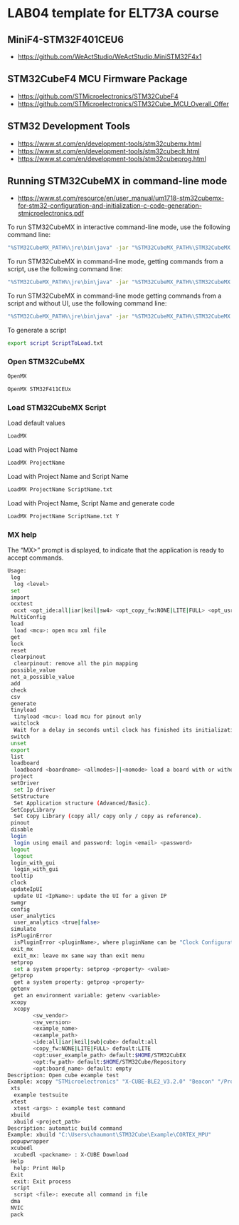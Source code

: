 # LAB04 template for ELT73A course 

## MiniF4-STM32F401CEU6
- https://github.com/WeActStudio/WeActStudio.MiniSTM32F4x1
  
## STM32CubeF4 MCU Firmware Package
- https://github.com/STMicroelectronics/STM32CubeF4
- https://github.com/STMicroelectronics/STM32Cube_MCU_Overall_Offer

## STM32 Development Tools
- https://www.st.com/en/development-tools/stm32cubemx.html
- https://www.st.com/en/development-tools/stm32cubeclt.html
- https://www.st.com/en/development-tools/stm32cubeprog.html

## Running STM32CubeMX in command-line mode
- https://www.st.com/resource/en/user_manual/um1718-stm32cubemx-for-stm32-configuration-and-initialization-c-code-generation-stmicroelectronics.pdf

To run STM32CubeMX in interactive command-line mode, use the following command line:
```bash
"%STM32CubeMX_PATH%\jre\bin\java" -jar "%STM32CubeMX_PATH%\STM32CubeMX.exe" -i
```

To run STM32CubeMX in command-line mode, getting commands from a script, use the following command line:
```bash
"%STM32CubeMX_PATH%\jre\bin\java" -jar "%STM32CubeMX_PATH%\STM32CubeMX.exe" -s ScriptToLoad.txt
```

To run STM32CubeMX in command-line mode getting commands from a script and without UI, use the following command line:
```bash
"%STM32CubeMX_PATH%\jre\bin\java" -jar "%STM32CubeMX_PATH%\STM32CubeMX.exe" -q ScriptToLoad.txt
```

To generate a script
```bash
export script ScriptToLoad.txt
```

### Open STM32CubeMX
```bash
OpenMX
```

```bash
OpenMX STM32F411CEUx
```

### Load STM32CubeMX Script
Load default values
```bash
LoadMX
```
Load with Project Name
```bash
LoadMX ProjectName
```
Load with Project Name and Script Name
```bash
LoadMX ProjectName ScriptName.txt
```
Load with Project Name, Script Name and generate code
```bash
LoadMX ProjectName ScriptName.txt Y
``` 


### MX help
The “MX>” prompt is displayed, to indicate that the application is ready to accept commands.
```bash
Usage:
 log
  log <level>
 set
 import
 ocxtest
  ocxt <opt_ide:all|iar|keil|sw4> <opt_copy_fw:NONE|LITE|FULL> <opt_usr_cubex_path: open cube example test
 MultiConfig
 load
  load <mcu>: open mcu xml file
 get
 lock
 reset
 clearpinout
  clearpinout: remove all the pin mapping
 possible_value
 not_a_possible_value
 add
 check
 csv
 generate
 tinyload
  tinyload <mcu>: load mcu for pinout only
 waitclock
  Wait for a delay in seconds until clock has finished its initialization
 switch
 unset
 export
 list
 loadboard
  loadboard <boardname> <allmodes>]|<nomode> load a board with or without modes
 project
 setDriver
  set Ip driver
 SetStructure
  Set Application structure (Advanced/Basic).
 SetCopyLibrary
  Set Copy Library (copy all/ copy only / copy as reference).
 pinout
 disable
 login
  login using email and password: login <email> <password>
 logout
  logout
 login_with_gui
  login_with_gui
 tooltip
 clock
 updateIpUI
  update UI <IpName>: update the UI for a given IP
 swmgr
 config
 user_analytics
  user_analytics <true|false>
 simulate
 isPluginError
  isPluginError <pluginName>, where pluginName can be "Clock Configuration", "Pinout & Configuration"
 exit_mx
  exit_mx: leave mx same way than exit menu
 setprop
  set a system property: setprop <property> <value>
 getprop
  get a system property: getprop <property>
 getenv
  get an environment variable: getenv <variable>
 xcopy
  xcopy
        <sw_vendor>
        <sw_version>
        <example_name>
        <example_path>
        <ide:all|iar|keil|swb|cube> default:all
        <copy_fw:NONE|LITE|FULL> default:LITE
        <opt:user_example_path> default:$HOME/STM32CubEX
        <opt:fw_path> default:$HOME/STM32Cube/Repository
        <opt:board_name> default: empty
Description: Open cube example test
Example: xcopy "STMicroelectronics" "X-CUBE-BLE2_V3.2.0" "Beacon" "/Projects/NUCLEO-L476RG/Applications/Beacon" "all" "LITE" "" "" "NUCLEO-L476RG"
 xts
  example testsuite
 xtest
  xtest <args> : example test command
 xbuild
  xbuild <project_path>
Description: automatic build command
Example: xbuild "C:\Users\chaumont\STM32Cube\Example\CORTEX_MPU"
 popupwrapper
 xcubedl
  xcubedl <packname> : X-CUBE Download
 Help
  help: Print Help
 Exit
  exit: Exit process
 script
  script <file>: execute all command in file
 dma
 NVIC
 pack
 ```


